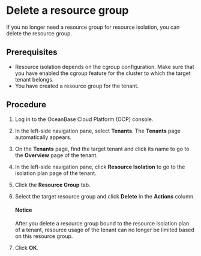 # Delete a resource group

If you no longer need a resource group for resource isolation, you can delete the resource group.

## Prerequisites

* Resource isolation depends on the cgroup configuration. Make sure that you have enabled the cgroup feature for the cluster to which the target tenant belongs.
* You have created a resource group for the tenant.

## Procedure

1. Log in to the OceanBase Cloud Platform (OCP) console.

2. In the left-side navigation pane, select **Tenants**. The **Tenants** page automatically appears.

3. On the **Tenants** page, find the target tenant and click its name to go to the **Overview** page of the tenant.

4. In the left-side navigation pane, click **Resource Isolation** to go to the isolation plan page of the tenant.

5. Click the **Resource Group** tab.

6. Select the target resource group and click **Delete** in the **Actions** column.

    <main id="notice" type='notice'>
    <h4>Notice</h4>
    <p>After you delete a resource group bound to the resource isolation plan of a tenant, resource usage of the tenant can no longer be limited based on this resource group. </p>
    </main>

7. Click **OK**.
